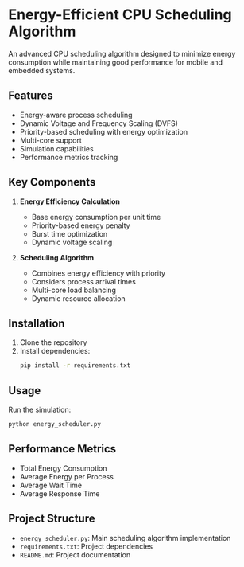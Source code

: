 # Energy-Efficient CPU Scheduling Algorithm

An advanced CPU scheduling algorithm designed to minimize energy consumption while maintaining good performance for mobile and embedded systems.

## Features

- Energy-aware process scheduling
- Dynamic Voltage and Frequency Scaling (DVFS)
- Priority-based scheduling with energy optimization
- Multi-core support
- Simulation capabilities
- Performance metrics tracking

## Key Components

1. **Energy Efficiency Calculation**
   - Base energy consumption per unit time
   - Priority-based energy penalty
   - Burst time optimization
   - Dynamic voltage scaling

2. **Scheduling Algorithm**
   - Combines energy efficiency with priority
   - Considers process arrival times
   - Multi-core load balancing
   - Dynamic resource allocation

## Installation

1. Clone the repository
2. Install dependencies:
   ```bash
   pip install -r requirements.txt
   ```

## Usage

Run the simulation:
```bash
python energy_scheduler.py
```

## Performance Metrics

- Total Energy Consumption
- Average Energy per Process
- Average Wait Time
- Average Response Time

## Project Structure

- `energy_scheduler.py`: Main scheduling algorithm implementation
- `requirements.txt`: Project dependencies
- `README.md`: Project documentation

